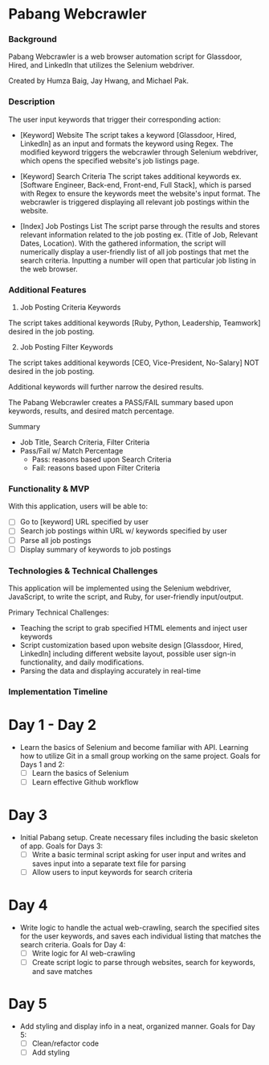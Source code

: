 # Pabang Webcrawler

### Background

Pabang Webcrawler is a web browser automation script for Glassdoor, Hired, and LinkedIn that utilizes the Selenium webdriver.

Created by Humza Baig, Jay Hwang, and Michael Pak.

### Description

The user input keywords that trigger their corresponding action:

- [Keyword] Website
The script takes a keyword [Glassdoor, Hired, LinkedIn] as an input and formats the keyword using Regex. The modified keyword triggers the webcrawler through Selenium webdriver, which opens the specified website's job listings page.

- [Keyword] Search Criteria
The script takes additional keywords ex. [Software Engineer, Back-end, Front-end, Full Stack], which is parsed with Regex to ensure the keywords meet the website's input format. The webcrawler is triggered displaying all relevant job postings within the website.

- [Index] Job Postings List
The script parse through the results and stores relevant information related to the job posting ex. (Title of Job, Relevant Dates, Location). With the gathered information, the script will numerically display a user-friendly list of all job postings that met the search criteria. Inputting a number will open that particular job listing in the web browser.

### Additional Features

1) Job Posting Criteria Keywords

The script takes additional keywords [Ruby, Python, Leadership, Teamwork] desired in the job posting.

2) Job Posting Filter Keywords

The script takes additional keywords [CEO, Vice-President, No-Salary] NOT desired in the job posting.

Additional keywords will further narrow the desired results.

The Pabang Webcrawler creates a PASS/FAIL summary based upon keywords, results, and desired match percentage.

Summary
  - Job Title, Search Criteria, Filter Criteria
  - Pass/Fail w/ Match Percentage
    * Pass: reasons based upon Search Criteria
    * Fail: reasons based upon Filter Criteria

### Functionality & MVP

With this application, users will be able to:

- [ ] Go to [keyword] URL specified by user
- [ ] Search job postings within URL w/ keywords specified by user
- [ ] Parse all job postings
- [ ] Display summary of keywords to job postings

### Technologies & Technical Challenges

This application will be implemented using the Selenium webdriver, JavaScript, to write the script, and Ruby, for user-friendly input/output.

Primary Technical Challenges:

- Teaching the script to grab specified HTML elements and inject user keywords
- Script customization based upon website design [Glassdoor, Hired, LinkedIn] including different website layout, possible user sign-in functionality, and daily modifications.
- Parsing the data and displaying accurately in real-time

### Implementation Timeline

# Day 1 - Day 2
 - Learn the basics of Selenium and become familiar with API. Learning how to utilize Git in a small group working on the same project. Goals for Days 1 and 2:
    * [ ] Learn the basics of Selenium
    * [ ] Learn effective Github workflow

# Day 3
 - Initial Pabang setup. Create necessary files including the basic skeleton of app. Goals for Days 3:
    * [ ] Write a basic terminal script asking for user input and writes and saves input into a separate text file for parsing
    * [ ] Allow users to input keywords for search criteria

# Day 4
 - Write logic to handle the actual web-crawling, search the specified sites for the user keywords, and saves each individual listing that matches the search criteria. Goals for Day 4:
    * [ ] Write logic for AI web-crawling
    * [ ] Create script logic to parse through websites, search for keywords, and save matches

# Day 5
 - Add styling and display info in a neat, organized manner. Goals for Day 5:
    * [ ] Clean/refactor code
    * [ ] Add styling
